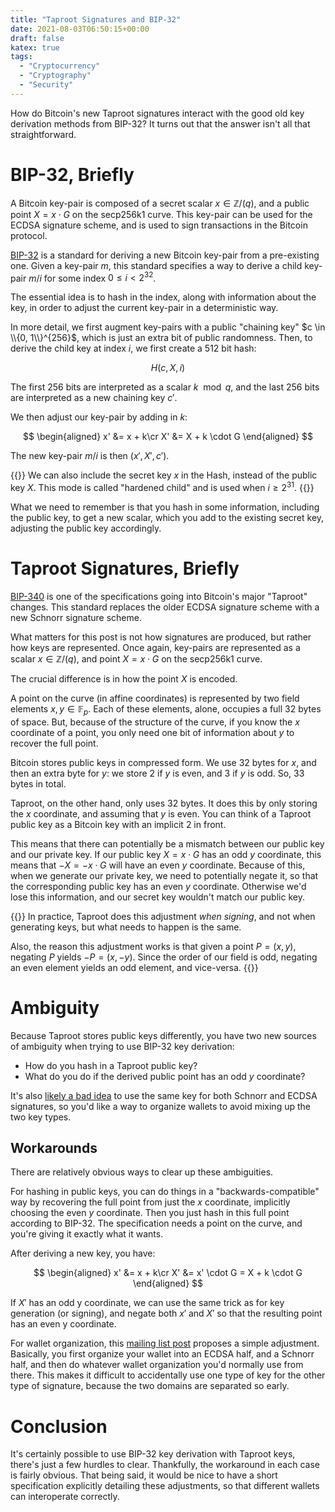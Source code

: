 ```yaml
---
title: "Taproot Signatures and BIP-32"
date: 2021-08-03T06:50:15+00:00
draft: false
katex: true
tags:
  - "Cryptocurrency"
  - "Cryptography"
  - "Security"
---
```


How do Bitcoin's new Taproot signatures interact with the good old key derivation
methods from BIP-32? It turns out that the answer isn't all that straightforward.

<!--more-->

# BIP-32, Briefly

A Bitcoin key-pair is composed of a secret scalar $x \in \mathbb{Z} / (q)$, and a public
point $X = x \cdot G$ on the secp256k1 curve. This key-pair can be used for
the ECDSA signature scheme, and is used to sign transactions in the Bitcoin protocol.

[BIP-32](https://github.com/bitcoin/bips/blob/master/bip-0032.mediawiki)
is a standard for deriving a new Bitcoin key-pair from a pre-existing one.
Given a key-pair $m$, this standard specifies a way to derive a child key-pair $m/i$
for some index $0 \leq i < 2^{32}$.

The essential idea is to hash in the index, along with information about the key,
in order to adjust the current key-pair in a deterministic way.

In more detail,
we first augment key-pairs with a public "chaining key" $c \in \\{0, 1\\}^{256}$,
which is just an extra bit of public randomness. Then, to derive the child key
at index $i$, we first create a 512 bit hash:

$$
H(c, X, i)
$$

The first 256 bits are interpreted as a scalar $k \mod q$, and the last 256 bits
are interpreted as a new chaining key $c'$.

We then adjust our key-pair by adding in $k$:

$$
\begin{aligned}
x' &= x + k\cr
X' &= X + k \cdot G
\end{aligned}
$$

The new key-pair $m/i$ is then $(x', X', c')$.

{{<note>}}
We can also include the secret key $x$ in the Hash, instead of the public key $X$.
This mode is called "hardened child" and is used when $i \geq 2^{31}$.
{{</note>}}

What we need to remember is that you hash in some information, including
the public key, to get a new scalar, which you add to the existing secret key,
adjusting the public key accordingly.

# Taproot Signatures, Briefly

[BIP-340](https://github.com/bitcoin/bips/blob/master/bip-0340.mediawiki) is one
of the specifications going into Bitcoin's major "Taproot" changes. This
standard replaces the older ECDSA signature scheme with a new Schnorr signature scheme.

What matters for this post is not how signatures are produced, but rather
how keys are represented. Once again, key-pairs are represented as a scalar
$x \in \mathbb{Z}/(q)$, and point $X = x \cdot G$ on the secp256k1 curve.

The crucial difference is in how the point $X$ is encoded.

A point on the curve (in affine coordinates) is represented by two field elements
$x, y \in \mathbb{F}_p$. Each of these elements, alone, occupies a full 32 bytes of space.
But, because of the structure of the curve, if you know the $x$ coordinate of a point,
you only need one bit of information about $y$ to recover the full point.

Bitcoin stores public keys in compressed form. We use 32 bytes for $x$, and
then an extra byte for $y$: we store $2$ if $y$ is even, and $3$ if $y$ is odd.
So, 33 bytes in total.

Taproot, on the other hand, only uses 32 bytes. It does this by only storing
the $x$ coordinate, and assuming that $y$ is even. You can think of a Taproot
public key as a Bitcoin key with an implicit $2$ in front.

This means that there can potentially be a mismatch between our public key
and our private key. If our public key $X = x \cdot G$ has an odd $y$ coordinate,
this means that $-X = -x \cdot G$ will have an even $y$ coordinate. Because
of this, when we generate our private key, we need to potentially negate it,
so that the corresponding public key has an even $y$ coordinate. Otherwise we'd
lose this information, and our secret key wouldn't match our public key.

{{<note>}}
In practice, Taproot does this adjustment *when signing*, and not when generating
keys, but what needs to happen is the same.

Also, the reason this adjustment works is that given a point $P = (x, y)$,
negating $P$ yields $-P = (x, -y)$. Since the order of our field is odd,
negating an even element yields an odd element, and vice-versa.
{{</note>}}

# Ambiguity

Because Taproot stores public keys differently, you have two new sources of
ambiguity when trying to use BIP-32 key derivation:

- How do you hash in a Taproot public key?
- What do you do if the derived public point has an odd $y$ coordinate?

It's also [likely a bad idea](https://lists.linuxfoundation.org/pipermail/bitcoin-dev/2021-February/018381.html)
to use the same key for both Schnorr and ECDSA signatures, so you'd like a way to organize
wallets to avoid mixing up the two key types.

## Workarounds

There are relatively obvious ways to clear up these ambiguities.

For hashing in public keys, you can do things in a "backwards-compatible" way by recovering
the full point from just the $x$ coordinate, implicitly choosing the even $y$ coordinate.
Then you just hash in this full point according to BIP-32. The specification needs
a point on the curve, and you're giving it exactly what it wants.

After deriving a new key, you have:

$$
\begin{aligned}
x' &= x + k\cr
X' &= x' \cdot G = X + k \cdot G
\end{aligned}
$$

If $X'$ has an odd y coordinate, we can use the same trick as for key generation (or signing),
and negate both $x'$ and $X'$ so that the resulting point has an even y coordinate.

For wallet organization, this [mailing list post](https://lists.linuxfoundation.org/pipermail/bitcoin-dev/2019-October/017378.html) proposes a simple adjustment.
Basically, you first organize your wallet into an ECDSA half, and a Schnorr half, and
then do whatever wallet organization you'd normally use from there.
This makes it difficult to accidentally use one type of key for the other type
of signature, because the two domains are separated so early.

# Conclusion

It's certainly possible to use BIP-32 key derivation with Taproot keys, there's just
a few hurdles to clear. Thankfully, the workaround in each case is fairly obvious.
That being said, it would be nice to have a short specification explicitly detailing
these adjustments, so that different wallets can interoperate correctly.
